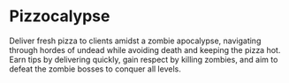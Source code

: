 # Pizzocalypse
 Deliver fresh pizza to clients amidst a zombie apocalypse, navigating through hordes of undead while avoiding death and keeping the pizza hot. Earn tips by delivering quickly, gain respect by killing zombies, and aim to defeat the zombie bosses to conquer all levels.
